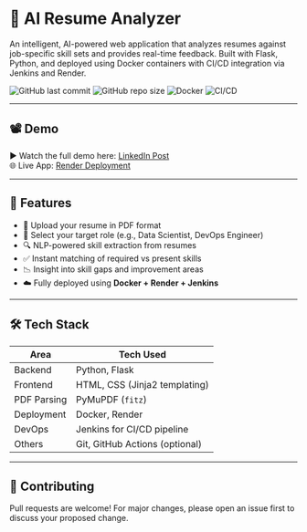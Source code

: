 # 🧠 AI Resume Analyzer

An intelligent, AI-powered web application that analyzes resumes against job-specific skill sets and provides real-time feedback. Built with Flask, Python, and deployed using Docker containers with CI/CD integration via Jenkins and Render.

![GitHub last commit](https://img.shields.io/github/last-commit/yashtaggy/Ai-Resume-Analyzer)
![GitHub repo size](https://img.shields.io/github/repo-size/yashtaggy/Ai-Resume-Analyzer)
![Docker](https://img.shields.io/badge/docker-ready-blue)
![CI/CD](https://img.shields.io/badge/CI--CD-Jenkins-success)

---

## 📽️ Demo

▶️ Watch the full demo here: [LinkedIn Post](#)  
🌐 Live App: [Render Deployment](https://ai-resume-analyser-oxum.onrender.com)

---

## 🚀 Features

- 📂 Upload your resume in PDF format
- 📌 Select your target role (e.g., Data Scientist, DevOps Engineer)
- 🔍 NLP-powered skill extraction from resumes
- ✅ Instant matching of required vs present skills
- 📉 Insight into skill gaps and improvement areas
- ☁️ Fully deployed using **Docker + Render + Jenkins**

---

## 🛠️ Tech Stack

| Area        | Tech Used                       |
|-------------|---------------------------------|
| Backend     | Python, Flask                   |
| Frontend    | HTML, CSS (Jinja2 templating)   |
| PDF Parsing | PyMuPDF (`fitz`)                |
| Deployment  | Docker, Render                  |
| DevOps      | Jenkins for CI/CD pipeline      |
| Others      | Git, GitHub Actions (optional)  |

---

## 🤝 Contributing

Pull requests are welcome! For major changes, please open an issue first to discuss your proposed change.

